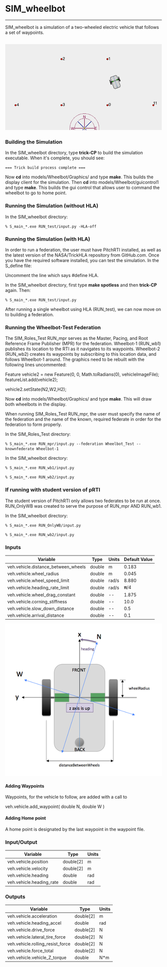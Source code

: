 # SIM\_wheelbot

---

SIM\_wheelbot is a simulation of a two-wheeled electric vehicle that follows a set of waypoints.

![Picture of Vehicle](images/Figure1.png)
---
### Building the Simulation
In the SIM\_wheelbot directory, type **trick-CP** to build the simulation executable. When it's complete, you should see:

```
=== Trick build process complete ===
```

Now **cd** into models/Wheelbot/Graphics/ and type **make**. This builds the display client for the simulation. Then **cd** into models/Wheelbot/guicontrol1 and type **make**. This builds the gui control that allows user to command the wheelbot to go to home point.

### Running the Simulation (without HLA)
In the SIM_wheelbot directory:

```
% S_main_*.exe RUN_test/input.py -HLA-off
```
### Running the Simulation (with HLA)

In order to run a federation, the user must have PitchRTI installed, as well as the latest version  of the NASA/TrickHLA repository from GitHub.com.
Once you have the required software installed, you can test the simulation. 
In the S_define file:

Uncomment the line which says #define HLA.

In the SIM_wheelbot directory, first type **make spotless** and then **trick-CP** again. Then:

```
% S_main_*.exe RUN_test/input.py
```


After running a single wheelbot using HLA (RUN_test), we can now move on to building a federation.

### Running the Wheelbot-Test Federation
The SIM_Roles_Test RUN_mpr serves as the Master, Pacing, and Root Reference Frame Publisher (MPR) for the federation. Wheelbot-1 (RUN_wb1) publishes its location to the RTI as it navigates to its waypoints. Wheelbot-2 (RUN_wb2) creates its waypoints by subscribing to this location data, and follows Wheelbot-1 around. The graphics need to be rebuilt with the following lines uncommented:

Feature vehicle2 = new Feature(0, 0, Math.toRadians(0), vehicleImageFile);
featureList.add(vehicle2); 

vehicle2.setState(N2,W2,H2);

Now **cd** into models/Wheelbot/Graphics/ and type **make**. This will draw both wheelbots in the display.

When running SIM_Roles_Test RUN_mpr, the user must specify the name of the federation and the name of the known, required federate in order for the federation to form properly.

In the SIM_Roles_Test directory:

```
% S_main_*.exe RUN_mpr/input.py --federation Wheelbot_Test --knownfederate Wheelbot-1
```

In the SIM_wheelbot directory:

```
% S_main_*.exe RUN_wb1/input.py
```
```
% S_main_*.exe RUN_wb2/input.py
```

### If running with student version of pRTI
The student version of PitchRTI only allows two federates to be run at once. RUN_OnlyWB was created to serve the purpose of RUN_mpr AND RUN_wb1.

In the SIM_wheelbot directory:

```
% S_main_*.exe RUN_OnlyWB/input.py
```
```
% S_main_*.exe RUN_wb2/input.py
```

### Inputs
Variable                                       | Type           | Units | Default Value
-----------------------------------------------|----------------|-------|--------------
veh.vehicle.distance_between_wheels              | double         | m     | 0.183
veh.vehicle.wheel_radius                        | double         | m     | 0.045
veh.vehicle.wheel_speed_limit                    | double         | rad/s | 8.880
veh.vehicle.heading_rate_limit                   | double         | rad/s | 𝛑/4
veh.vehicle.wheel_drag_constant                  | double         | --    | 1.875
veh.vehicle.corning_stiffness                   | double         | --    | 10.0
veh.vehicle.slow_down_distance                   | double         | --    | 0.5
veh.vehicle.arrival_distance                    | double         | --    | 0.1

![Picture of Vehicle](images/Figure2.png)

#### Adding Waypoints
Waypoints, for the vehicle to follow, are added with a call to

veh.vehicle.add_waypoint( double N, double W )

#### Adding Home point
A home point is designated by the last waypoint in the waypoint file.


### Input/Output
Variable                                       | Type           | Units
-----------------------------------------------|----------------|-------
veh.vehicle.position                           | double[2]      | m
veh.vehicle.velocity                           | double[2]      | m
veh.vehicle.heading                            | double         | rad
veh.vehicle.heading_rate                        | double         | rad


### Outputs
Variable                                      | Type           | Units
----------------------------------------------|----------------|--------
veh.vehicle.acceleration                      | double[2]      | m
veh.vehicle.heading_accel                      | double         | rad
veh.vehicle.drive_force                        | double[2]      | N
veh.vehicle.lateral_tire_force                  | double[2]      | N
veh.vehicle.rolling_resist_force                | double[2]      | N
veh.vehicle.force_total                        | double[2]      | N
veh.vehicle.vehicle_Z_torque                    | double         | N*m
